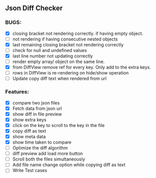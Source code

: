 ## Json Diff Checker

### BUGS:

- [x] closing bracket not rendering correctly. if having empty object.
- [ ] not rendering if having consecutive nested objects
- [x] last remaining closing bracket not rendering correctly
- [ ] check for null and undefined values
- [x] last line number not updating correctly
- [ ] render empty array/ object on the same line.
- [x] from DiffView remove ref for every key. Only add to the extra keys.
- [ ] rows in DiffView is re-rendering on hide/show operation
- [ ] Update copy diff text when rendered from url

### Features:

- [x] compare two json files
- [x] Fetch data from json url
- [x] show diff in file preview
- [x] show extra keys
- [x] click on the key to scroll to the key in the file
- [x] copy diff as text
- [x] show meta data
- [x] show time taken to compare
- [ ] Optimize the diff algorithm
- [ ] diff preview add load more button
- [ ] Scroll both the files simultaneously
- [ ] Add file name change option while copying diff as text
- [ ] Write Test cases
